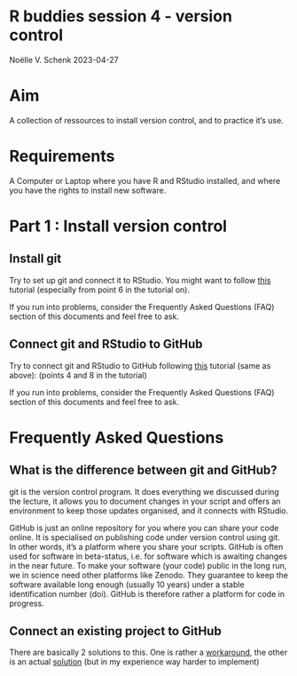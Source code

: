 R buddies session 4 - version control
================
Noëlle V. Schenk
2023-04-27

# Aim

A collection of ressources to install version control, and to practice
it’s use.

# Requirements

A Computer or Laptop where you have R and RStudio installed, and where
you have the rights to install new software.

# Part 1 : Install version control

## Install git

Try to set up git and connect it to RStudio. You might want to follow
[this](https://happygitwithr.com/install-git.html) tutorial (especially
from point 6 in the tutorial on).

If you run into problems, consider the Frequently Asked Questions (FAQ)
section of this documents and feel free to ask.

## Connect git and RStudio to GitHub

Try to connect git and RStudio to GitHub following
[this](https://happygitwithr.com/install-git.html) tutorial (same as
above): (points 4 and 8 in the tutorial)

If you run into problems, consider the Frequently Asked Questions (FAQ)
section of this documents and feel free to ask.

# Frequently Asked Questions

## What is the difference between git and GitHub?

git is the version control program. It does everything we discussed
during the lecture, it allows you to document changes in your script and
offers an environment to keep those updates organised, and it connects
with RStudio.

GitHub is just an online repository for you where you can share your
code online. It is specialised on publishing code under version control
using git. In other words, it’s a platform where you share your scripts.
GitHub is often used for software in beta-status, i.e. for software
which is awaiting changes in the near future. To make your software
(your code) public in the long run, we in science need other platforms
like Zenodo. They guarantee to keep the software available long enough
(usually 10 years) under a stable identification number (doi). GitHub is
therefore rather a platform for code in progress.

## Connect an existing project to GitHub

There are basically 2 solutions to this. One is rather a
[workaround](https://github.com/biodiversity-exploratories-synthesis/Synthesis_tutorials/blob/main/RStudio_GitHub_FAQ.md),
the other is an actual
[solution](https://hansenjohnson.org/post/sync-github-repository-with-existing-r-project/)
(but in my experience way harder to implement)
